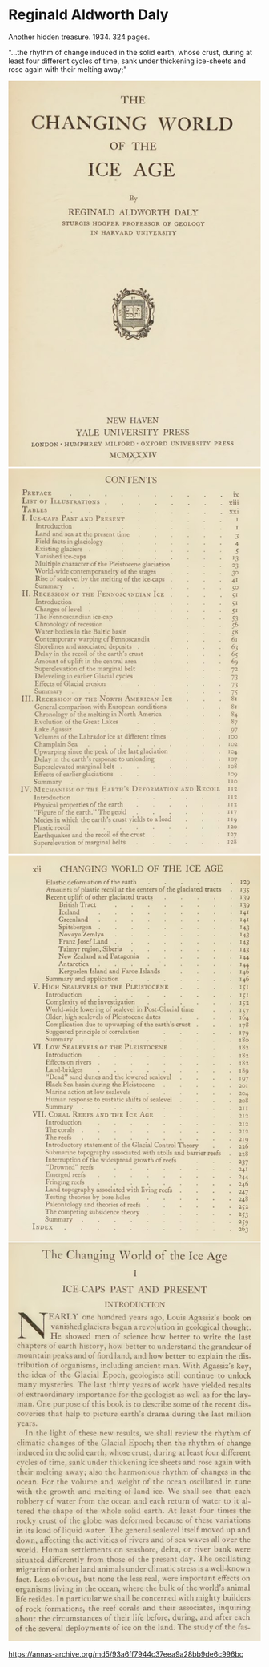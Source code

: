 # Reginald Aldworth Daly

Another hidden treasure. 1934. 324 pages.

"...the rhythm of change induced in the solid earth, whose crust, during at least four different cycles of time, sank under thickening ice-sheets and rose again with their melting away;"

![](img/daly1.jpg)
![](img/daly2.jpg)
![](img/daly3.jpg)
![](img/daly4.jpg)

https://annas-archive.org/md5/93a6ff7944c37eea9a28bb9de6c996bc